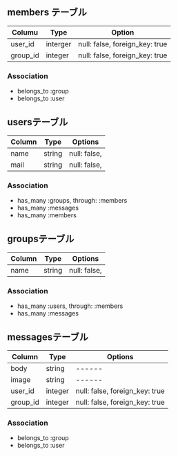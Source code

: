 ## members テーブル

|Columu|Type|Option|
|------|----|------|
|user_id|interger|null: false, foreign_key: true|
|group_id|integer|null: false, foreign_key: true|

### Association
- belongs_to :group
- belongs_to :user

## usersテーブル

|Column|Type|Options|
|------|----|-------|
|name|string|null: false,|
|mail|string|null: false, |

### Association
- has_many :groups, through: :members
- has_many :messages
- has_many :members


## groupsテーブル

|Column|Type|Options|
|------|----|-------|
|name|string|null: false,|

### Association
- has_many :users, through: :members
- has_many :messages

## messagesテーブル

|Column|Type|Options|
|------|----|-------|
|body|string|------|
|image|string|------|
|user_id|integer|null: false, foreign_key: true|
|group_id|integer|null: false, foreign_key: true|

### Association
- belongs_to :group
- belongs_to :user
